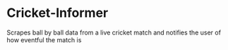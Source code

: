 # Cricket-Informer
Scrapes ball by ball data from a live cricket match and notifies the user of how eventful the match is
